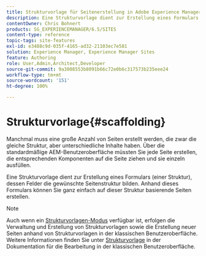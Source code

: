 ```yaml
---
title: Strukturvorlage für Seitenerstellung in Adobe Experience Manager
description: Eine Strukturvorlage dient zur Erstellung eines Formulars mit Feldern, die die gewünschte Seitenstruktur bilden. Anhand dieses Formulars können Sie ganz einfach auf dieser Struktur basierende Seiten erstellen.
contentOwner: Chris Bohnert
products: SG_EXPERIENCEMANAGER/6.5/SITES
content-type: reference
topic-tags: site-features
exl-id: e3488c9d-035f-4165-ad32-21103ec7e581
solution: Experience Manager, Experience Manager Sites
feature: Authoring
role: User,Admin,Architect,Developer
source-git-commit: 9a3008553b8091b66c72e0b6c317573b235eee24
workflow-type: tm+mt
source-wordcount: '151'
ht-degree: 100%

---
```


# Strukturvorlage{#scaffolding}

Manchmal muss eine große Anzahl von Seiten erstellt werden, die zwar die gleiche Struktur, aber unterschiedliche Inhalte haben. Über die standardmäßige AEM-Benutzeroberfläche müssten Sie jede Seite erstellen, die entsprechenden Komponenten auf die Seite ziehen und sie einzeln ausfüllen.

Eine Strukturvorlage dient zur Erstellung eines Formulars (einer Struktur), dessen Felder die gewünschte Seitenstruktur bilden. Anhand dieses Formulars können Sie ganz einfach auf dieser Struktur basierende Seiten erstellen.

>[!NOTE]
>
>Auch wenn ein [Strukturvorlagen-Modus](/help/sites-authoring/author-environment-tools.md#page-modes) verfügbar ist, erfolgen die Verwaltung und Erstellung von Strukturvorlagen sowie die Erstellung neuer Seiten anhand von Strukturvorlagen in der klassischen Benutzeroberfläche. Weitere Informationen finden Sie unter [Strukturvorlage](/help/sites-classic-ui-authoring/classic-feature-scaffolding.md) in der Dokumentation für die Bearbeitung in der klassischen Benutzeroberfläche.

